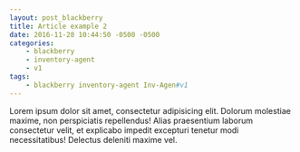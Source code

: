 ```yaml
---
layout: post_blackberry
title: Article example 2
date: 2016-11-28 10:44:50 -0500 -0500
categories: 
    - blackberry
    - inventory-agent
    - v1
tags:
    - blackberry inventory-agent Inv-Agen#v1
---
```

Lorem ipsum dolor sit amet, consectetur adipisicing elit. Dolorum molestiae maxime, non perspiciatis repellendus! Alias praesentium laborum consectetur velit, et explicabo impedit excepturi tenetur modi necessitatibus! Delectus deleniti maxime vel.
